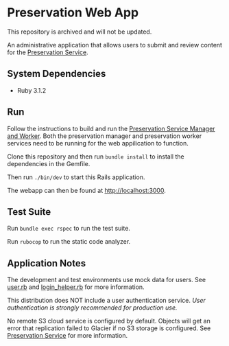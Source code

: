 # Preservation Web App
This repository is archived and will not be updated.

An administrative application that allows users to submit and review content for the [Preservation Service](https://github.com/UW-Madison-Library/preservation-service).

## System Dependencies
* Ruby 3.1.2

## Run
Follow the instructions to build and run the [Preservation Service Manager and Worker](https://github.com/UW-Madison-Library/preservation-service?tab=readme-ov-file#build). Both the preservation manager and preservation worker services need to be running for the web appilication to function.

Clone this repository and then run `bundle install` to install the dependencies in the Gemfile.

Then run `./bin/dev` to start this Rails application.

The webapp can then be found at <http://localhost:3000>.

## Test Suite
Run `bundle exec rspec` to run the test suite.

Run `rubocop` to run the static code analyzer.

## Application Notes
The development and test environments use mock data for users. See [user.rb](app/models/user.rb) and [login_helper.rb](spec/support/login_helper.rb) for more information.

This distribution does NOT include a user authentication service. *User authentication is strongly recommended for production use.*

No remote S3 cloud service is configured by default.  Objects will get an error that replication failed to Glacier if no S3 storage is configured.  See [Preservation Service](https://github.com/UW-Madison-Library/preservation-service) for more information.
